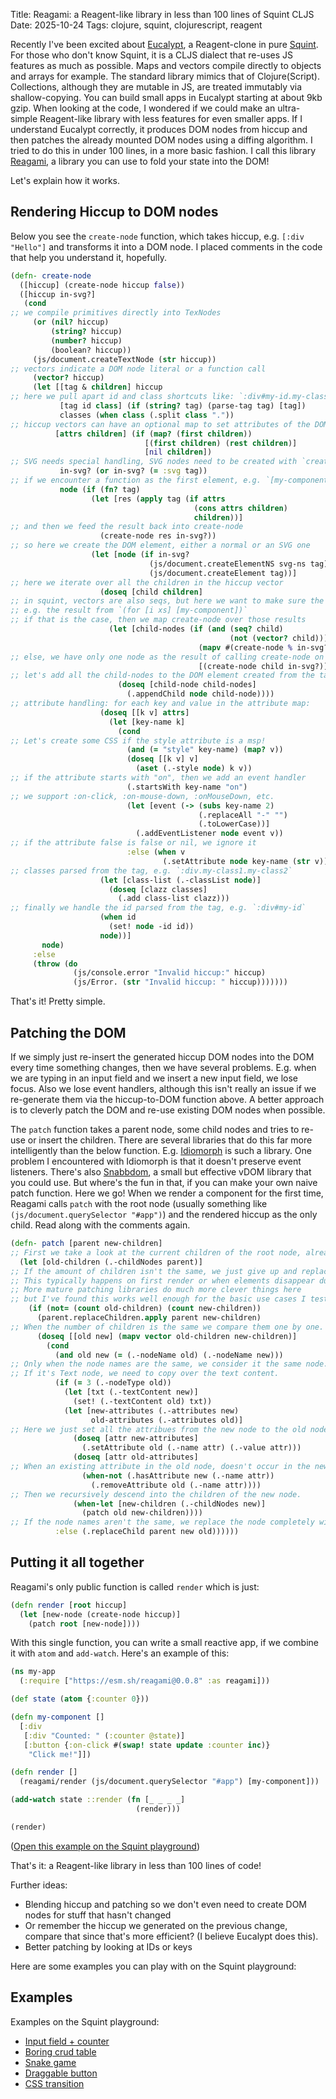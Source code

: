 Title: Reagami: a Reagent-like library in less than 100 lines of Squint CLJS
Date: 2025-10-24
Tags: clojure, squint, clojurescript, reagent

Recently I've been excited about [Eucalypt](https://github.com/chr15m/eucalypt), a
Reagent-clone in pure [Squint](https://github.com/squint-cljs/squint).  For
those who don't know Squint, it is a CLJS dialect that re-uses JS features as
much as possible. Maps and vectors compile directly to objects and arrays for
example. The standard library mimics that of Clojure(Script). Collections,
although they are mutable in JS, are treated immutably via shallow-copying.  You
can build small apps in Eucalypt starting at about 9kb gzip. When looking at the
code, I wondered if we could make an ultra-simple Reagent-like library with less
features for even smaller apps. If I understand Eucalypt correctly, it produces
DOM nodes from hiccup and then patches the already mounted DOM nodes using a
diffing algorithm. I tried to do this in under 100 lines, in a more basic
fashion.  I call this library [Reagami](https://github.com/borkdude/reagami), a
library you can use to fold your state into the DOM!

Let's explain how it works.

## Rendering Hiccup to DOM nodes

Below you see the `create-node` function, which takes hiccup, e.g. `[:div
"Hello"]` and transforms it into a DOM node.
I placed comments in the code that help you understand it, hopefully.

``` clojure
(defn- create-node
  ([hiccup] (create-node hiccup false))
  ([hiccup in-svg?]
   (cond
;; we compile primitives directly into TexNodes
     (or (nil? hiccup)
         (string? hiccup)
         (number? hiccup)
         (boolean? hiccup))
     (js/document.createTextNode (str hiccup))
;; vectors indicate a DOM node literal or a function call
     (vector? hiccup)
     (let [[tag & children] hiccup
;; here we pull apart id and class shortcuts like: `:div#my-id.my-class`
           [tag id class] (if (string? tag) (parse-tag tag) [tag])
           classes (when class (.split class "."))
;; hiccup vectors can have an optional map to set attributes of the DOM node
          [attrs children] (if (map? (first children))
                              [(first children) (rest children)]
                              [nil children])
;; SVG needs special handling, SVG nodes need to be created with `createElementNS`, see below
           in-svg? (or in-svg? (= :svg tag))
;; if we encounter a function as the first element, e.g. `[my-component]`, we call it
           node (if (fn? tag)
                  (let [res (apply tag (if attrs
                                         (cons attrs children)
                                         children))]
;; and then we feed the result back into create-node
                    (create-node res in-svg?))
;; so here we create the DOM element, either a normal or an SVG one
                  (let [node (if in-svg?
                               (js/document.createElementNS svg-ns tag)
                               (js/document.createElement tag))]
;; here we iterate over all the children in the hiccup vector
                    (doseq [child children]
;; in squint, vectors are also seqs, but here we want to make sure the result is list-like,
;; e.g. the result from `(for [i xs] [my-component])`
;; if that is the case, then we map create-node over those results
                      (let [child-nodes (if (and (seq? child)
                                                 (not (vector? child)))
                                          (mapv #(create-node % in-svg?) child)
;; else, we have only one node as the result of calling create-node on the child
                                          [(create-node child in-svg?)])]
;; let's add all the child-nodes to the DOM element created from the tag!
                        (doseq [child-node child-nodes]
                          (.appendChild node child-node))))
;; attribute handling: for each key and value in the attribute map:
                    (doseq [[k v] attrs]
                      (let [key-name k]
                        (cond
;; Let's create some CSS if the style attribute is a msp!
                          (and (= "style" key-name) (map? v))
                          (doseq [[k v] v]
                            (aset (.-style node) k v))
;; if the attribute starts with "on", then we add an event handler
                          (.startsWith key-name "on")
;; we support :on-click, :on-mouse-down, :onMouseDown, etc.
                          (let [event (-> (subs key-name 2)
                                          (.replaceAll "-" "")
                                          (.toLowerCase))]
                            (.addEventListener node event v))
;; if the attribute false is false or nil, we ignore it
                          :else (when v
                                  (.setAttribute node key-name (str v))))))
;; classes parsed from the tag, e.g. `:div.my-class1.my-class2`
                    (let [class-list (.-classList node)]
                      (doseq [clazz classes]
                        (.add class-list clazz)))
;; finally we handle the id parsed from the tag, e.g. `:div#my-id`
                    (when id
                      (set! node -id id))
                    node))]
       node)
     :else
     (throw (do
              (js/console.error "Invalid hiccup:" hiccup)
              (js/Error. (str "Invalid hiccup: " hiccup)))))))
```

That's it! Pretty simple.

## Patching the DOM

If we simply just re-insert the generated hiccup DOM nodes into the DOM every
time something changes, then we have several problems. E.g. when we are typing
in an input field and we insert a new input field, we lose focus. Also we lose
event handlers, although this isn't really an issue if we re-generate them via
the hiccup-to-DOM function above.  A better approach is to cleverly patch the
DOM and re-use existing DOM nodes when possible.

The `patch` function takes a parent node, some child nodes and tries to re-use
or insert the children. There are several libraries that do this far more
intelligently than the below
function. E.g. [Idiomorph](https://github.com/bigskysoftware/idiomorph) is such
a library. One problem I encountered with Idiomorph is that it doesn't preserve
event listeners. There's also [Snabbdom](https://github.com/snabbdom/snabbdom),
a small but effective vDOM library that you could use. But where's the fun in
that, if you can make your own naive patch function. Here we go! When we render
a component for the first time, Reagami calls `patch` with the root node
(usually something like `(js/document.querySelector "#app")`) and the rendered
hiccup as the only child. Read along with the comments again.

``` clojure
(defn- patch [parent new-children]
;; First we take a look at the current children of the root node, already mounted in the DOM
  (let [old-children (.-childNodes parent)]
;; If the amount of children isn't the same, we just give up and replace all the children with the new children.
;; This typically happens on first render or when elements disappear due to conditionals in the hiccup code.
;; More mature patching libraries do much more clever things here
;; but I've found this works well enough for the basic use cases I tested.
    (if (not= (count old-children) (count new-children))
      (parent.replaceChildren.apply parent new-children)
;; When the number of children is the same we compare them one by one.
      (doseq [[old new] (mapv vector old-children new-children)]
        (cond
          (and old new (= (.-nodeName old) (.-nodeName new)))
;; Only when the node names are the same, we consider it the same node.
;; If it's Text node, we need to copy over the text content.
          (if (= 3 (.-nodeType old))
            (let [txt (.-textContent new)]
              (set! (.-textContent old) txt))
            (let [new-attributes (.-attributes new)
                  old-attributes (.-attributes old)]
;; Here we just set all the attribues from the new node to the old node.
              (doseq [attr new-attributes]
                (.setAttribute old (.-name attr) (.-value attr)))
              (doseq [attr old-attributes]
;; When an existing attribute in the old node, doesn't occur in the new node, we remove it
                (when-not (.hasAttribute new (.-name attr))
                  (.removeAttribute old (.-name attr))))
;; Then we recursively descend into the children of the new node.
              (when-let [new-children (.-childNodes new)]
                (patch old new-children))))
;; If the node names aren't the same, we replace the node completely with the new node.
          :else (.replaceChild parent new old))))))
```

## Putting it all together

Reagami's only public function is called `render` which is just:

``` clojure
(defn render [root hiccup]
  (let [new-node (create-node hiccup)]
    (patch root [new-node])))
```

With this single function, you can write a small reactive app, if we combine it
with `atom` and `add-watch`.  Here's an example of this:

``` clojure
(ns my-app
  (:require ["https://esm.sh/reagami@0.0.8" :as reagami]))

(def state (atom {:counter 0}))

(defn my-component []
  [:div
   [:div "Counted: " (:counter @state)]
   [:button {:on-click #(swap! state update :counter inc)}
    "Click me!"]])

(defn render []
  (reagami/render (js/document.querySelector "#app") [my-component]))

(add-watch state ::render (fn [_ _ _ _]
                            (render)))

(render)
```

([Open this example on the Squint playground](https://squint-cljs.github.io/squint/?src=gzip%3AH4sIAAAAAAAAE3VQu27DMAzc%2FRWMssiDH2OhKUA%2BIaNhFKrE1G6jRySqQRDk3wvLitGl4iCCuDvekdsI5t5I7ysALgJe0xwQBjYR%2BSi6DqNp49QFlJ%2FSzIe%2B7ds3BkJGKKOxrquKazxDJEkIXJIz8BDKJUsYoH%2B%2BAHbZpJzxzqIlGMYKYBB6%2FqmgNMCOmaUFMOCbxCEr1%2BOK%2B0hEzsJDONuoy6y%2BYc%2FjTfpdMZC8Xr6NPVtVPxcqsGOGG9yxcdxMBbQaw2qHl1BdGfKv2GmnkkFL7TVhuJ%2FwgopcALaX3rMahr%2Bh1mNIrZubJDUVR0K85M4WhnfIldP8%2B%2FjKqLNe6X8BNOGTqawBAAA%3D))

That's it: a Reagent-like library in less than 100 lines of code!

Further ideas:

- Blending hiccup and patching so we don't even need to create DOM nodes for stuff that hasn't changed
- Or remember the hiccup we generated on the previous change, compare that since that's more efficient? (I believe Eucalypt does this).
- Better patching by looking at IDs or keys

Here are some examples you can play with on the Squint playground:

## Examples

Examples on the Squint playground:

- [Input field + counter](https://squint-cljs.github.io/squint/?src=gzip%3AH4sIAAAAAAAAE41TO2%2FbMBDe%2FSs%2BMyhADn5MHTg0AYqsXTIKRsGI54ipRDLkyYZh%2BL8X1KOCPVUcRB6%2Fx93pJH1GZ5xfAVIn%2BupdIlSiYY5Z73aUu21udonMh%2Bncy367334X0CZjCh2UWq2kpSMyGyZIw6HDVdeh90wJe%2BjchDM49XSbsR69Q3VYAZW27rRC2bz3zMHjqoPf1K2r%2F%2BBJ5rOJ60m5j7a8RjkfWN0KD%2BKtCednCMjx5mVAqyIOeW7IP1wMpNEXV5350tKQbhsS9Eci8rdRuIBiIsiYNpnTnfBw6XzsGVd9Mm1PkNP5zmZ5SlUj4L4qk3OoMXHl5ge%2BQbNJH8QYhZW6LZb%2F26O5%2B87Xaq4G4ufA6GgtZkXpjpJO5J8hB8pjFWqpo9IR4vVEHgNi0Zj79NhMkciKf70s%2Fr8Co7itxUGVNQ1OCoHL%2BIUE%2BZl3NtR9R563Xz2lyxu1VHORezIxijEfaQOHe3CdyDC9tlROENadxJy7zMRrbJyFWCRwT38P9rKNiSJ5q9Qyp4m8pTTOqpxGfjcFS96o%2BukXMNZuzobrZvoUWo%2BwQjx6VL8xrEORKfHRZNr%2FBf022K2GAwAA)
- [Boring crud table](https://squint-cljs.github.io/squint/?src=gzip%3AH4sIAAAAAAAAE71WS28bNxC%2B61dMaBSggKwc9FJgAyQu2lx7aI5b1qDEkcR6l1yTs3IEwf%2B94GOftpz0UgkS9jHzceabb4bkxkMjtVkB8NLhY6cdQsWORK0vb2%2FRNxt%2FvHUoD7LRDErpId%2BI9Xq14gr3sLeuKbTRBJfSyAaBsRUsPiUqTdocPgO5Dp%2BzqzU7BE%2BSELgk28CllEY3svZweX6BkZHCcuOaz30YBqRSRXJ%2FB5UIGfkn2b7rF9gbqOKleInMaySoYvC8%2BJQ90koxpfWVYEAr4J4ccCeNsk3RdVqt16%2BsAMCl93ZXaJPhqyFXrURPXfwrtQKtntfh0yfnsLEnHPOTLxLsWhWj7lGVDusBD2hygpTs3kIaAh1DzCgiIPVAe421KrRpOyqO0qga3QqA%2FYnUOeNBQn4IdJSUl%2FVwknWHoA3Egjeyfb8C6IxCBw94fg9Pmo7ZaO9sA9b8dpTmgIAnNBSUVUXPBzzHwENZc0lzEuF1LkDMJJjme77ZAEJB0h2QoIjLTFlOyZxkrdVnqKLIBslwj4%2FAU5nGNxPnIHG5rTFRAlXirtAqeus98ANSoPVuKYDBcuwTkSRXlQnsUno61wiXcmtd4Ir93H4Db2utYFvL3QNb9EtJ5xaBEX6jRTeWidwfCSbkKhbaL4eC3HxPNEuk2Fs%2Fwabnf9MX4FnkZNv%2FEJaYdH565%2BxTL%2BfYz%2Bnxdche1GOGw5Ti48BK1us%2BRHLJuipJQbWoeY8opjbltiOyBj5%2B3GzJhF%2FROt1Id960XV0XTh%2BONCX5UirtA6oCbiwBn8kydOCyILXePaRWeHX0ROk%2FHdEMCV6zAuCL%2BZBVfhX25Qh6dXJMlA3G0no902vojoFw9lWekAH7ojSxq1xCJHMkMPKqgjDdnMuenhu%2BmKG5sLNA2F%2Fdhw%2B%2F%2F8KEENPZ65GK0POvbSxpxiy2pRfajK%2Bjcy%2BhkND%2F3ePjjvZKW2cNX23rifMbnSxWy2L9kOrf1jxPi98NI3ce%2BO77%2BueT08E1MfNJoWcCZb8qxcbMhFhU1%2FeVVfqUjUIqm8l%2F4cnpFvuK0xGlGoTdKzY8B%2FaHbJCJfDO5EMMI2lqVdzTeyDYlXt2DFPPs%2F76UD3hOBxQ2zsiCDYeCuaCqyRyVo0D40Mt3s2FQTaQtxIQUZy0VO9u01qChBTc391XZOgTeusBJjylgNUL6ASxihY6zDvg%2F%2FlbZXdegoc1jh%2B78FWvckXXAbmTbshQXV5bs3HjnUBJ%2BqTHcAVP6xPrsuEd6B2FbYSMEzN0D3ZvWYYtGzc9k8diSRkI%2BFt%2FmhyFuqOZMpJEShPgkaXfsj5llcukPM%2FcQvyJAhudpwXz9L76X4DewCwAA)
- [Snake game](https://squint-cljs.github.io/squint/?src=gzip%3AH4sIAAAAAAAAE41WW4%2BjNhR%2Bz684y6iS2YoJTLsvZGenlbqqql2pUi9PiFYOPiSeGJu1HRI6yn%2BvbJNAZpnVECngw%2BfP534g0kBDuVwAkFzjlz3XCEW0tbY1%2BXKJprk126VGuqENjyCnBoZFGceLBWFYg%2BH%2FIdylMaxWsNGcBQG5S493aRwgFQoBWYAgrbZBcA9Z2h4Di5IVgrHUolOFWtXAU24k3SEUxTvI0hKKH8PtB3crYQVccsupgABbK9Yv4HzljGsoMkgdsFEdlxvQfLO1E0itFIMiC%2BwjnRNPUFTwDh%2FA6j2ezjZL0FQy1SSBolwAFMSJEi6ttz%2BGZ%2BvysrVRHSaDaW4nMQfavrkYD0BqCcVTvsPeQBGAzhp%2FVtCm9JEw9lQOihJeA5HKDu%2Fji%2F5mNJgItFBskTIgHVZQkO%2BBSLsFUnNtbHBjDGkcpO7INB6Z5q95jmzCkcXO9pmt1OIDkHvwGjnjZlESD4OzvNKkUtKELc5mzzG8Xu%2BtoBcd4nnVj0ExT5DOIvoJIptFbLlNDlSIByBKA3kPR%2B%2B099C%2FQHnlsA%2F3cDynyId76MPziwcZFPUDEKMahJuzt75z6YXGjt6J4%2FI5g3MV%2B5p2oj01RlVg7CXJayoMzqgyUeTVe0J4R3iI0hjOUH5kUkhzTshRGPwGTRyuxWK1gr94gxqEUu2CPJqlQfubtKg7KqY1d5emAf4J%2B7WimkGlpNVKmAW5pYx97FDaz9xYlKjh0SwPXDJ1gGiHPVMHGS2GCsXg8VBWO%2ByB3CbuhpdQTCsb9i1zN9eYXs4RT8y4%2FiqY14GlBmGH%2FbdzLfpZa3X4u41Cd7j31VikkJXx%2BTHJ5kvzOckvzu5nNMmE55U0n7G21zSuQQ8siX9%2BDc0fro9f8yQTolfwMK7PeRN6sptHicbKQlEcoS%2BhUkL5KBS5Fz%2FlRyBv4eiRMeS9W%2FVhNTkrP3Bmh%2FGWb9Ep6hdTSM2FCPyncShsaINJSMcwFHxWXQ%2BB6QA4wU8%2BrUKiFDnjXTijyE23gadBEfI2TONB60GjK%2BmVp3Jje4HwlK%2BVZqghytojGCU4g7Wg1S6a9Wu%2BptVuo9VeMohuEOvodBqAq1Xox%2BeKqJWGoqV6aNNjnv%2FjbQVirAb3Pj5BMUbF74g2GlFGl%2BCuVtNZPUF7R0UaWVSOUOdhUB1q%2FyfouXrIYYtyfngWucVjiP271MU8S1PXt6RNho%2BeIZpRcM4Jol%2FdKb93qN9EZVyOH0laKTeJ%2FcB4NEumqn2D0t5%2B2aPu%2F0SBlVUaohvatlFQgDBl1TW40kgtfhToVhAx3kXxpdWgfQMJZxCNFHC93X0h3bYaW5RsmvwapYt1yLvh8245CJ3eUIzZGSyijCUHaqvt0NvyPMDPrfFf8L%2FS0Tl5OGx4%2Fh8hQm1YdAoAAA%3D%3D)
- [Draggable button](https://squint-cljs.github.io/squint/?src=gzip%3AH4sIAAAAAAAAE5VWXY%2FjNBR9n19xCS%2BOtEm7EiDkIO0K2DfgAYQEiqqVG98k3nHtrO10Ekb978gfyfRr0dA%2BpI3P%2FfC5xychysKBCfUAQKjBz6MwCHXWOzdYutmgPZS23xhkHTuI99tyW36XAWUW0q1dnj88EI4t7CVrHoteSywGbeGZTvDNdgt09pfTgrKOOQTCnD4EyNsICRcmxRHfgTMjnnzaqoI%2FnZDCzdCOqnFCKxuyKGiktvgO6gnmnW%2BdKQ7kByC%2FMtdv2N4CKWACQqertvI8h2%2B3%2BQMA3OBnIHS%2Bj%2FfdpModuqKRApUrDDYOajy60IJEB7UBUnboftSj4kJ1PwXg7x5HysIx06EDPLo834UWnqnENqyFq8nfUKeHgNUDmHyh4cMRlYOeKS7RLBwc9GixOOgjFmkFat22FmM%2FrVp7W7qb%2FDZJmfr%2FK3QSSIpheeQlfuYL7N8Ldl6xuwQmogWS5jHB%2FJKDGLTovkojf17G2zJp8fRl2ATTWRs3HzrD%2FJ%2FrlyrKF30ufI3DGVsq0LfS9XHlq6rAoF8D12OMDP%2BksA4VmkhqGTFhOr%2BkFfhkN09Ccf0E2RqXQSp10w7XT%2BqlodjKJ7tptLJaYil1BzQgPdCTVlVegrBPCoMgQt2GPheBSTygcqson%2BkjzhbqoDGnh93pNSo9U0MceZjNlYBy8Enzm4HQG%2FnkvnJ%2BWpFVBRxboRBmPRoI7C48kFmPwKRBxmfo2RFBnNVIVAK5cwCSONchMs6%2FPD3G%2Bf8Z3U3OcVgzguuZS5Kxl5p5bbFxyJYtnWn0RTercLhhXcf2Eov96JxWUPvt1pSLo69V0%2F4tkMEU1hl4H05V5KOmEZ%2Bcx7pZ%2BvP2TyEUxwm%2BvxwiHbQV3nIhY3ur5egwu0JE7%2FJl7hgtZMOU5VBdxQR7iyE3XhtDrgL2rHnsjFcqZI2W2tAYVmWnKKbsN%2B2gR4MwSGQWs7BZ8tSjArK4QeIh5r4g4hVUvIaMGzpSxfs0XBNxAV7PCA3DT2f%2Fjl8swOxnwzo4YLbLd6tKjNauaPRh0Mo%2FO6JGrqWzwAPa%2B4U2wX64bkZvIeXnEc38B0psnDaQfc2GIU2IcO30JbgxyBx%2BiO4DGRfHdZokWHwhOGQvKeAyfK%2F5XA4GB1T8XO8GFffmGLwxvXZs0k3fN9SXe42vJIzz4om5pk8PFkpjyOr1EL47n9LfjwXT738B1bnPCBYJAAA%3D)
- [CSS transition](https://squint-cljs.github.io/squint/?src=gzip%3AH4sIAAAAAAAAE4VTuW7jMBDt9RUTpqGAlewU2YJVmgW2TykIAU2OLGZ5hRzZMYz8%2B0Ky4mNXSMRC5PDN45uL%2BwxOGl8AcJHwbTAJoWE9UcxitcLs6tyvEsqtdOZpXa%2FrnwyEzDCb2rIsCq6xg0ySELik4OAo%2BrDDBJ20GT8%2BIR424b1SwcXg0RM0bQHQCG12cBSZDhbhKPZGUw%2FsYb2O76yAfz%2FRo9n29AVgI9WfbQqD15UKNiTgpgM%2BC3qaVJbAEmoGbGMHZOUCCSXpsyETPLD%2FCNf1YwaUGX%2FAhOtCchfjkqYLbFFMVtIif6gfS3Y%2BlIu6tMnRygOwzuJi9NKara8MocvAFHrCtAR7HTKZ7lCp4GksxRfQU8xs3xtajE0NKY%2BAGMxE8XHBiOArF4aMEznc87yX8W7ulCHq8TfnwgcqFxwtyh1%2B6zg9yX5PZ4esPfdbCoEWG250aERMCDymKtO5GO10c9On7SffRDcOythUr3mlgxoceqrfBkyHZ7SoaMzEvYzxXD2uA4VbuEooCX9ZdFPqtdld1ZpnpDuojAZ2TQO3FJugD3VMGNHrsrwMWEKvMZ0C5fOIrmbjqB6a25ScxldqXe0lqX7OsBAnl%2Btq885D8wLTakfuEXB6ed7%2FBcFoSnxLBAAA)
